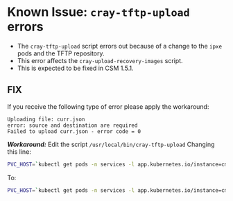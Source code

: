 # Known Issue: `cray-tftp-upload` errors

* The `cray-tftp-upload` script errors out because of a change to the `ipxe` pods and the TFTP repository.
* This error affects the `cray-upload-recovery-images` script.
* This is expected to be fixed in CSM 1.5.1.

## FIX

If you receive the following type of error please apply the workaround:

```text
Uploading file: curr.json
error: source and destination are required
Failed to upload curr.json - error code = 0
```

***Workaround:*** Edit the script `/usr/local/bin/cray-tftp-upload` Changing this line:

```bash
PVC_HOST=`kubectl get pods -n services -l app.kubernetes.io/instance=cms-ipxe -o custom-columns=NS:.metadata.name --no-headers`
```

To:

```bash
PVC_HOST=`kubectl get pods -n services -l app.kubernetes.io/instance=cms-ipxe -o custom-columns=NS:.metadata.name --no-headers | head -1`
```
